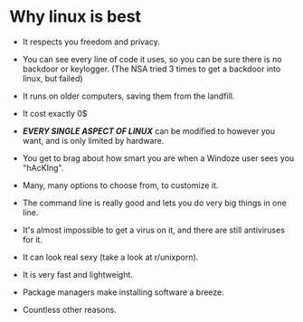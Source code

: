 # Why linux is best

- It respects you freedom and privacy.

- You can see every line of code it uses, so you can be sure there is no backdoor or keylogger. (The NSA tried 3 times to get a backdoor into linux, but failed)

- It runs on older computers, saving them from the landfill.

- It cost exactly 0$

- ***EVERY SINGLE ASPECT OF LINUX*** can be modified to however you want, and is only limited by hardware.

- You get to brag about how smart you are when a Windoze user sees you "hAcKIng".

- Many, many options to choose from, to customize it.

- The command line is really good and lets you do very big things in one line.

- It's almost impossible to get a virus on it, and there are still antiviruses for it.

- It can look real sexy (take a look at r/unixporn).

- It is very fast and lightweight.

- Package managers make installing software a breeze.

- Countless other reasons.
